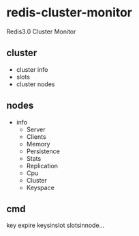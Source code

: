 # redis-cluster-monitor
Redis3.0 Cluster Monitor

## cluster
  * cluster info
  * slots
  * cluster nodes

## nodes
  * info  
    * Server
    * Clients
    * Memory
    * Persistence
    * Stats
    * Replication
    * Cpu
    * Cluster
    * Keyspace

## cmd
key expire keysinslot slotsinnode...

